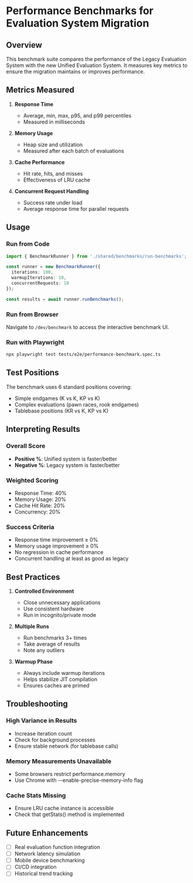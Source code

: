 # Performance Benchmarks for Evaluation System Migration

## Overview

This benchmark suite compares the performance of the Legacy Evaluation System with the new Unified Evaluation System. It measures key metrics to ensure the migration maintains or improves performance.

## Metrics Measured

1. **Response Time**
   - Average, min, max, p95, and p99 percentiles
   - Measured in milliseconds

2. **Memory Usage**
   - Heap size and utilization
   - Measured after each batch of evaluations

3. **Cache Performance**
   - Hit rate, hits, and misses
   - Effectiveness of LRU cache

4. **Concurrent Request Handling**
   - Success rate under load
   - Average response time for parallel requests

## Usage

### Run from Code

```typescript
import { BenchmarkRunner } from './shared/benchmarks/run-benchmarks';

const runner = new BenchmarkRunner({
  iterations: 100,
  warmupIterations: 10,
  concurrentRequests: 10
});

const results = await runner.runBenchmarks();
```

### Run from Browser

Navigate to `/dev/benchmark` to access the interactive benchmark UI.

### Run with Playwright

```bash
npx playwright test tests/e2e/performance-benchmark.spec.ts
```

## Test Positions

The benchmark uses 6 standard positions covering:
- Simple endgames (K vs K, KP vs K)
- Complex evaluations (pawn races, rook endgames)
- Tablebase positions (KR vs K, KP vs K)

## Interpreting Results

### Overall Score
- **Positive %**: Unified system is faster/better
- **Negative %**: Legacy system is faster/better

### Weighted Scoring
- Response Time: 40%
- Memory Usage: 20%
- Cache Hit Rate: 20%
- Concurrency: 20%

### Success Criteria
- Response time improvement ≥ 0%
- Memory usage improvement ≥ 0%
- No regression in cache performance
- Concurrent handling at least as good as legacy

## Best Practices

1. **Controlled Environment**
   - Close unnecessary applications
   - Use consistent hardware
   - Run in incognito/private mode

2. **Multiple Runs**
   - Run benchmarks 3+ times
   - Take average of results
   - Note any outliers

3. **Warmup Phase**
   - Always include warmup iterations
   - Helps stabilize JIT compilation
   - Ensures caches are primed

## Troubleshooting

### High Variance in Results
- Increase iteration count
- Check for background processes
- Ensure stable network (for tablebase calls)

### Memory Measurements Unavailable
- Some browsers restrict performance.memory
- Use Chrome with --enable-precise-memory-info flag

### Cache Stats Missing
- Ensure LRU cache instance is accessible
- Check that getStats() method is implemented

## Future Enhancements

- [ ] Real evaluation function integration
- [ ] Network latency simulation
- [ ] Mobile device benchmarking
- [ ] CI/CD integration
- [ ] Historical trend tracking